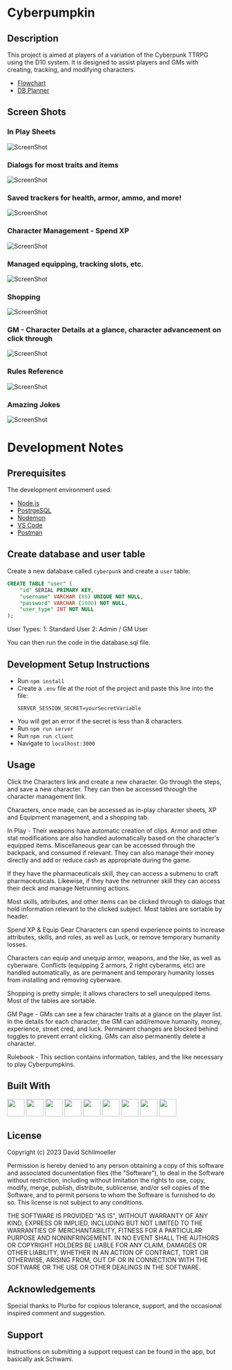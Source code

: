 # Cyberpumpkin

## Description
This project is aimed at players of a variation of the Cyberpunk TTRPG using the D10 system. It is designed to assist players and GMs with creating, tracking, and modifying characters.

- [Flowchart](https://www.figma.com/file/IG0fbEmuLQvmyv1WP1Vbyy/Untitled?type=whiteboard&node-id=1%3A297&t=GvfsTTlVVhah3tAG-1)
- [DB Planner](https://dbdesigner.page.link/D7aPbnUrHFgm7T9m6)

## Screen Shots
### In Play Sheets
![ScreenShot](./public/CharSheet1.png)
### Dialogs for most traits and items
![ScreenShot](./public/CharSheet2.png)
### Saved trackers for health, armor, ammo, and more!
![ScreenShot](./public/CharSheet3.png)

### Character Management - Spend XP
![ScreenShot](./public/AdvanceSheet1.png)
### Managed equipping, tracking slots, etc.
![ScreenShot](./public/AdvanceSheet3.png)

### Shopping
![ScreenShot](./public/ShopSheet1.png)

### GM - Character Details at a glance, character advancement on click through
![ScreenShot](./public/GM1.png)

### Rules Reference
![ScreenShot](./public/Rule1.png)

### Amazing Jokes
![ScreenShot](./public/BestJokeEver.png)

# Development Notes

## Prerequisites
The development environment used:

- [Node.js](https://nodejs.org/en/)
- [PostrgeSQL](https://www.postgresql.org/)
- [Nodemon](https://nodemon.io/)
- [VS Code](https://code.visualstudio.com/)
- [Postman](https://www.postman.com/)

## Create database and user table

Create a new database called `cyberpunk` and create a `user` table:

```SQL
CREATE TABLE "user" (
    "id" SERIAL PRIMARY KEY,
    "username" VARCHAR (80) UNIQUE NOT NULL,
    "password" VARCHAR (1000) NOT NULL,
    "user_type" INT NOT NULL
);
```

User Types:
1: Standard User
2: Admin / GM User

You can then run the code in the database.sql file.

## Development Setup Instructions

- Run `npm install`
- Create a `.env` file at the root of the project and paste this line into the file:
  ```
  SERVER_SESSION_SECRET=yourSecretVariable
  ```
- You will get an error if the secret is less than 8 characters.
- Run `npm run server`
- Run `npm run client`
- Navigate to `localhost:3000`

## Usage
Click the Characters link and create a new character. Go through the steps, and save a new character. They can then be accessed through the character management link.

Characters, once made, can be accessed as in-play character sheets, XP and Equipment management, and a shopping tab.

In Play - 
Their weapons have automatic creation of clips. Armor and other stat modifications are also handled automatically based on the character's equipped items.
Miscellaneous gear can be accessed through the backpack, and consumed if relevant. They can also manage their money directly and add or reduce cash as appropriate during the game.

If they have the pharmaceuticals skill, they can access a submenu to craft pharmaceuticals. Likewise, if they have the netrunner skill they can access their deck and manage Netrunning actions.

Most skills, attributes, and other items can be clicked through to dialogs that hold information relevant to the clicked subject.
Most tables are sortable by header. 

Spend XP & Equip Gear
Characters can spend experience points to increase attributes, skills, and roles, as well as Luck, or remove temporary humanity losses.

Characters can equip and unequip armor, weapons, and the like, as well as cyberware.
Conflicts (equipping 2 armors, 2 right cyberarms, etc) are handled automatically, as are permanent and temporary humanity losses from installing and removing cyberware.

Shopping is pretty simple; it allows characters to sell unequipped items. Most of the tables are sortable.

GM Page - 
GMs can see a few character traits at a glance on the player list.
In the details for each character, the GM can add/remove humanity, money, experience, street cred, and luck.
Permanent changes are blocked behind toggles to prevent errant clicking.
GMs can also permanently delete a character.

Rulebook - 
This section contains information, tables, and the like necessary to play Cyberpumpkins.

## Built With
<a href="https://www.w3schools.com/w3css/defaulT.asp"><img src="https://raw.githubusercontent.com/devicons/devicon/master/icons/css3/css3-original.svg" height="40px" width="40px" /></a>
<a href="https://www.w3schools.com/html/"><img src="https://raw.githubusercontent.com/devicons/devicon/master/icons/html5/html5-original.svg" height="40px" width="40px" /></a>
<a href="https://www.w3schools.com/js/default.asp"><img src="https://raw.githubusercontent.com/devicons/devicon/master/icons/javascript/javascript-original.svg" height="40px" width="40px" /></a>
<a href="https://www.postgresql.org/"><img src="https://raw.githubusercontent.com/devicons/devicon/master/icons/postgresql/postgresql-original.svg" height="40px" width="40px" /></a>
<a href="https://reactjs.org/"><img src="https://raw.githubusercontent.com/devicons/devicon/master/icons/react/react-original-wordmark.svg" height="40px" width="40px" /></a>
<a href="https://redux.js.org/"><img src="https://raw.githubusercontent.com/devicons/devicon/master/icons/redux/redux-original.svg" height="40px" width="40px" /></a>
<a href="https://www.figma.com/"><img src="https://github.com/devicons/devicon/blob/master/icons/figma/figma-original.svg" height="40px" width="40px" /></a>
<a href="https://material-ui.com/"><img src="https://raw.githubusercontent.com/devicons/devicon/master/icons/materialui/materialui-original.svg" height="40px" width="40px" /></a>
<a href="https://nodejs.org/en/"><img src="https://github.com/devicons/devicon/blob/master/icons/nodejs/nodejs-plain.svg" height="40px" width="40px" /></a>

## License
Copyright (c) 2023 David Schilmoeller

Permission is hereby denied to any person obtaining a copy of this software and associated documentation files (the "Software"), to deal in the Software without restriction, including without limitation the rights to use, copy, modify, merge, publish, distribute, sublicense, and/or sell copies of the Software, and to permit persons to whom the Software is furnished to do so. This license is not subject to any conditions.

THE SOFTWARE IS PROVIDED "AS IS", WITHOUT WARRANTY OF ANY KIND, EXPRESS OR IMPLIED, INCLUDING BUT NOT LIMITED TO THE WARRANTIES OF
MERCHANTABILITY, FITNESS FOR A PARTICULAR PURPOSE AND NONINFRINGEMENT. IN NO EVENT SHALL THE AUTHORS OR COPYRIGHT HOLDERS BE LIABLE FOR ANY CLAIM, DAMAGES OR OTHER LIABILITY, WHETHER IN AN ACTION OF CONTRACT, TORT OR OTHERWISE, ARISING FROM, OUT OF OR IN CONNECTION WITH THE SOFTWARE OR THE USE OR OTHER DEALINGS IN THE SOFTWARE.

## Acknowledgements
Special thanks to Plurbo for copious tolerance, support, and the occasional inspired comment and suggestion.

## Support
Instructions on submitting a support request can be found in the app, but basically ask Schwami.